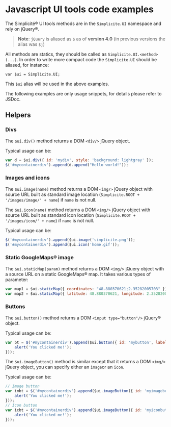 Javascript UI tools code examples
=================================

The Simplicit&eacute;&reg; UI tools methods are in the `Simplicite.UI` namespace and rely on jQuery&reg;.

> **Note**: `jQuery` is aliased as `$` as of **version 4.0** (in previous versions the alias was `$j`)

All methods are statics, they should be called as `Simplicite.UI.<method>(...)`.
In order to write more compact code the `Simplicite.UI` should be aliased, for instance:

	var $ui = Simplicite.UI;

This `$ui` alias will be used in the above examples.

The following examples are only usage snippets, for details please refer to JSDoc.

Helpers
-------

### Divs

The `$ui.div()` method returns a DOM `<div/>` jQuery object.

Typical usage can be:

```javascript
var d = $ui.div({ id: 'mydiv', style: 'background: lightgray' });
$('#mycontainerdiv').append(d.append("Hello world!"));
```

### Images and icons

The `$ui.image(name)` method returns a DOM `<img/>` jQuery object with source URL built as
standard image location (`Simplicite.ROOT + '/images/image/' + name`) if `name` is not null.

The `$ui.icon(name)` method returns a DOM `<img/>` jQuery object with source URL built as
standard icon location (`Simplicite.ROOT + '/images/icon/' + name`) if `name` is not null.

Typical usage can be:

```javascript
$('#mycontainerdiv').append($ui.image('simplicite.png'));
$('#mycontainerdiv').append($ui.icon('home.gif'));
```

### Static GoogleMaps&reg; image

The `$ui.staticMap(param)` method returns a DOM `<img/>` jQuery object with a source URL on a static GoogleMaps&reg; map.
It takes various types of parameter:

```javascript
var map1 = $ui.staticMap({ coordinates: "48.880370621;2.35282005703" }); // E.g. Simplicite coordinates field value
var map2 = $ui.staticMap({ latitude: 48.880370621, longitude: 2.35282005703, zoom: 13, width: 200, height: 150 });
```

### Buttons

The `$ui.button()` method returns a DOM `<input type="button"/>` jQuery&reg; object.

Typical usage can be:

```javascript
var bt = $('#mycontainerdiv').append($ui.button({ id: 'mybutton', label: 'Click me !', color: 'green'}).click(function() {
	alert('You clicked me!');
}));
```

The `$ui.imageButton()` method is similar except that it returns a DOM `<img/>` jQuery object,
you can specify either an `image`or an `icon`.

Typical usage can be:

```javascript
// Image button
var imbt = $('#mycontainerdiv').append($ui.imageButton({ id: 'myimagebutton', label: 'Click me !', icon: 'home.gif'}).click(function() {
	alert('You clicked me!');
}));
// Icon button
var icbt = $('#mycontainerdiv').append($ui.imageButton({ id: 'myiconbutton', label: 'Click me !', image: 'simplicite.png'}).click(function() {
	alert('You clicked me!');
}));
```

<!-- 
### Forms

**TO BE COMPLETED**

### iFrames

**TO BE COMPLETED**

Popups
-------

**TO BE COMPLETED**

Dialogs
-------

**TO BE COMPLETED**

Areas
-----

### Simple areas

**TO BE COMPLETED**

### Tabbed areas

**TO BE COMPLETED**

### Gadget areas

**TO BE COMPLETED**

Charts
-----

**TO BE COMPLETED**
-->